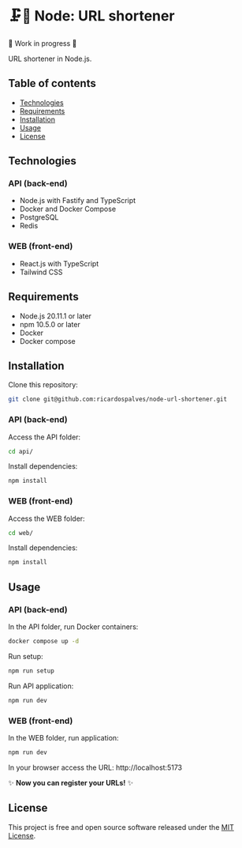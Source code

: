 # 🗜️🔗 Node: URL shortener

🚧 Work in progress 🚧

URL shortener in Node.js.

## Table of contents

- [Technologies](#technologies)
- [Requirements](#requirements)
- [Installation](#installation)
- [Usage](#usage)
- [License](#license)

## Technologies

### API (back-end)

- Node.js with Fastify and TypeScript
- Docker and Docker Compose
- PostgreSQL
- Redis

### WEB (front-end)

- React.js with TypeScript
- Tailwind CSS

## Requirements

- Node.js 20.11.1 or later
- npm 10.5.0 or later
- Docker
- Docker compose

## Installation

Clone this repository:

```bash
git clone git@github.com:ricardospalves/node-url-shortener.git
```

### API (back-end)

Access the API folder:

```bash
cd api/
```

Install dependencies:

```bash
npm install
```

### WEB (front-end)

Access the WEB folder:

```bash
cd web/
```

Install dependencies:

```bash
npm install
```

## Usage

### API (back-end)

In the API folder, run Docker containers:

```bash
docker compose up -d
```

Run setup:

```bash
npm run setup
```

Run API application:

```bash
npm run dev
```

### WEB (front-end)

In the WEB folder, run application:

```bash
npm run dev
```

In your browser access the URL: http://localhost:5173

✨ **Now you can register your URLs!** ✨

## License

This project is free and open source software released under the [MIT License](https://github.com/ricardospalves/node-url-shortener/blob/main/LICENSE).
